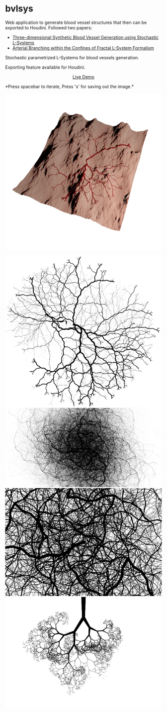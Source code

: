 # bvlsys

Web application to generate blood vessel structures that then can be exported to
Houdini. Followed two papers:

- [Three-dimensional Synthetic Blood Vessel Generation using Stochastic L-Systems](https://www.researchgate.net/publication/255822766_Three-dimensional_synthetic_blood_vessel_generation_using_stochastic_L-systems)
- [Arterial Branching within the Confines of Fractal L-System Formalism](http://matema.ujaen.es/jnavas/archivos_interactivos/web_paco/fractales/fractales3d/artrerias.pdf.pdf)

Stochastic parametrized L-Systems for blood vessels generation.

Exporting feature available for Houdini.

<p align="center">
  <a href="https://eulersson.github.io/bvlsys">Live Demo</a>
</p>
*Press spacebar to iterate, Press 's' for saving out the image.*

![Houdini Export](/img/houdini.png)

<div align="center">
  <picture>
    <source media="(prefers-color-scheme: dark)" srcset="img/net.dark.png" />
    <img alt="Blood Vessel Net" src="img/net.light.png" />
  </picture>
</div>

<div align="center">
  <picture>
    <source media="(prefers-color-scheme: dark)" srcset="img/sun.dark.png" />
    <img alt="Blood Vessel Sun" src="img/sun.light.png" />
  </picture>
</div>

<div align="center">
  <picture>
    <source media="(prefers-color-scheme: dark)" srcset="img/thicket.dark.png" />
    <img alt="Blood Vessel Thicket" src="img/thicket.light.png" />
  </picture>
</div>

<div align="center">
  <picture>
    <source media="(prefers-color-scheme: dark)" srcset="img/tree.dark.png" />
    <img alt="Blood Vessel Tangled" src="img/tree.light.png" />
  </picture>
</div>
